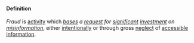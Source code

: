 #### Definition

*Fraud* is [activity](https://github.com/gcassel/Modular-Organizing-Terminology/blob/master/terms/activity.md) which *[bases](https://github.com/gcassel/Modular-Organizing-Terminology/blob/master/terms/base.md) a [request](https://github.com/gcassel/Modular-Organizing-Terminology/blob/master/terms/request.md) for [significant](https://github.com/gcassel/Modular-Organizing-Terminology/blob/master/terms/significance.md) [investment](https://github.com/gcassel/Modular-Organizing-Terminology/blob/master/terms/invest.md) on [misinformation](https://github.com/gcassel/Modular-Organizing-Terminology/blob/master/terms/misinform.md)*, either [intentionally](https://github.com/gcassel/Modular-Organizing-Terminology/blob/master/terms/intend.md) or through gross [neglect](https://github.com/gcassel/Modular-Organizing-Terminology/blob/master/terms/neglect.md) of [accessible](https://github.com/gcassel/Modular-Organizing-Terminology/blob/master/terms/access.md) [information](https://github.com/gcassel/Modular-Organizing-Terminology/blob/master/terms/information.md).
